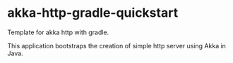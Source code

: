 # akka-http-gradle-quickstart
Template for akka http with gradle.

This application bootstraps the creation of simple http server using Akka in Java. 

